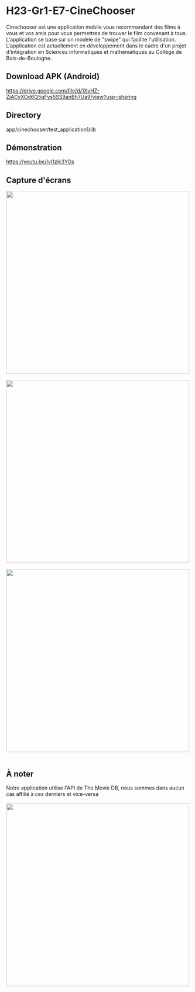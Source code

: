 # H23-Gr1-E7-CineChooser

Cinechooser est une application mobile vous recommandant des films à vous et vos amis pour vous permettres de trouver le film convenant à tous. L'application se base sur un modèle de "swipe" qui facilite l'utilisation. L'application est actuellement en développement dans le cadre d'un projet d'intégration en Sciences informatiques et mathématiques au Collège de Bois-de-Boulogne.

## Download APK (Android)
https://drive.google.com/file/d/1XvHZ-ZjACyXOd6Q5qFys5SS9anBh7Ua9/view?usp=sharing

## Directory
app/cinechooser/test_application1/lib

## Démonstration
https://youtu.be/IvI1zik3YGs

## Capture d'écrans

<img src="https://github.com/Brokeena/H23-Gr1-E7-CineChooser/assets/62453047/7290a652-6633-4b5a-8d45-d545464bd9ea" width="500"><br />
<br />
<img src="https://github.com/Brokeena/H23-Gr1-E7-CineChooser/assets/62453047/949a5b57-19b5-4cb7-be5b-53aaee4cdf15" width="500"><br />
<br />
<img src="https://github.com/Brokeena/H23-Gr1-E7-CineChooser/assets/62453047/3b28a041-3181-45e0-b7d5-b80a9dbcf1a5" width="500"><br />
<br />


## À noter
Notre application utilise l'API de The Movie DB, nous sommes dans aucun cas affilié à ces derniers et vice-versa <br />
<br />
<img src="https://www.themoviedb.org/assets/2/v4/logos/v2/blue_long_2-9665a76b1ae401a510ec1e0ca40ddcb3b0cfe45f1d51b77a308fea0845885648.svg" width="500">

